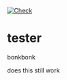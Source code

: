 [![Check](https://github.com/jerrettl/tester/actions/workflows/check.yml/badge.svg?event=push)](https://github.com/jerrettl/tester/actions/workflows/check.yml)

# tester

bonkbonk

does this still work
